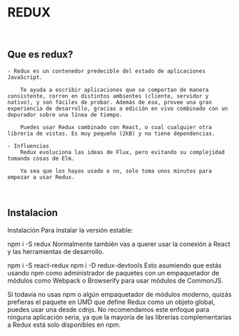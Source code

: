 

# REDUX 

<br>

## Que es redux?

    - Redux es un contenedor predecible del estado de aplicaciones JavaScript.

        Te ayuda a escribir aplicaciones que se comportan de manera consistente, corren en distintos ambientes (cliente, servidor y nativo), y son fáciles de probar. Además de eso, provee una gran experiencia de desarrollo, gracias a edición en vivo combinado con un depurador sobre una línea de tiempo.

        Puedes usar Redux combinado con React, o cual cualquier otra librería de vistas. Es muy pequeño (2kB) y no tiene dependencias.

    - Influencias
        Redux evoluciona las ideas de Flux, pero evitando su complejidad tomando cosas de Elm.

        Ya sea que los hayas usado o no, solo toma unos minutos para empezar a usar Redux.


<br>


## Instalacion

Instalación
Para instalar la versión estable:

npm i -S redux
Normalmente también vas a querer usar la conexión a React y las herramientas de desarrollo.

npm i -S react-redux
npm i -D redux-devtools
Esto asumiendo que estás usando npm como administrador de paquetes con un empaquetador de módulos como Webpack o Browserify para usar módulos de CommonJS.

Si todavía no usas npm o algún empaquetador de módulos moderno, quizás prefieras el paquete en UMD que define Redux como un objeto global, puedes usar una desde cdnjs. No recomendamos este enfoque para ninguna aplicación seria, ya que la mayoría de las librerías complementarias a Redux está solo disponibles en npm.